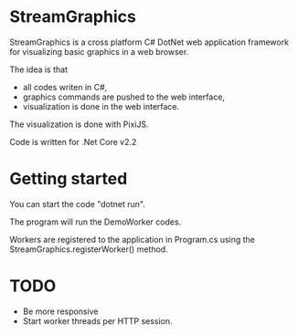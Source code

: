 # StreamGraphics

StreamGraphics is a cross platform C# DotNet web application framework for visualizing basic graphics in a web browser.

The idea is that
- all codes writen in C#, 
- graphics commands are pushed to the web interface,
- visualization is done in the web interface.

The visualization is done with PixiJS.

Code is written for .Net Core v2.2

# Getting started

You can start the code "dotnet run".

The program will run the DemoWorker codes.

Workers are registered to the application in Program.cs using the
StreamGraphics.registerWorker() method.

# TODO

- Be more responsive
- Start worker threads per HTTP session.
